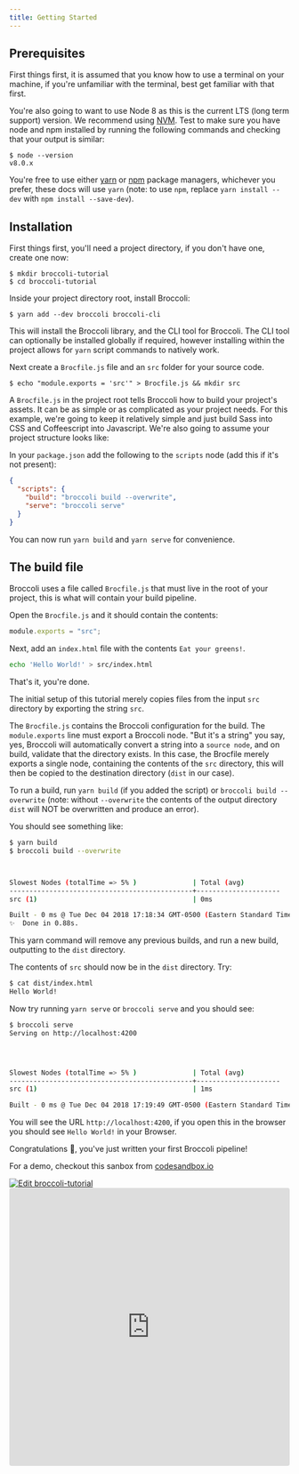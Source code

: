 ```yaml
---
title: Getting Started
---
```


## Prerequisites

First things first, it is assumed that you know how to use a terminal on your machine, if you're unfamiliar with the
terminal, best get familiar with that first.

You're also going to want to use Node 8 as this is the current LTS (long term support) version.
We recommend using [NVM](https://github.com/creationix/nvm).
Test to make sure you have node and npm installed by running the following commands and checking that your output is similar:

```shell
$ node --version
v8.0.x
```

You're free to use either [yarn](https://yarnpkg.com) or [npm](https://npmjs.com) package managers, whichever you prefer,
these docs will use `yarn` (note: to use `npm`, replace `yarn install --dev` with `npm install --save-dev`).

## Installation

First things first, you'll need a project directory, if you don't have one, create one now:

```shell
$ mkdir broccoli-tutorial
$ cd broccoli-tutorial
```

Inside your project directory root, install Broccoli:

```shell
$ yarn add --dev broccoli broccoli-cli
```

This will install the Broccoli library, and the CLI tool for Broccoli. The CLI tool can optionally be installed globally
if required, however installing within the project allows for `yarn` script commands to natively work.

Next create a `Brocfile.js` file and an `src` folder for your source code.

```shell
$ echo "module.exports = 'src'" > Brocfile.js && mkdir src
```

A `Brocfile.js` in the project root tells Broccoli how to build your project's assets. It can be as simple or as
complicated as your project needs. For this example, we're going to keep it relatively simple and just build Sass into
CSS and Coffeescript into Javascript. We're also going to assume your project structure looks like:

In your `package.json` add the following to the `scripts` node (add this if it's not present):

```json
{
  "scripts": {
    "build": "broccoli build --overwrite",
    "serve": "broccoli serve"
  }
}
```

You can now run `yarn build` and `yarn serve` for convenience.

## The build file

Broccoli uses a file called `Brocfile.js` that must live in the root of your project, this is what will contain your
build pipeline.

Open the `Brocfile.js` and it should contain the contents:

```js
module.exports = "src";
```

Next, add an `index.html` file with the contents `Eat your greens!`.

```sh
echo 'Hello World!' > src/index.html
```

That's it, you're done.

The initial setup of this tutorial merely copies files from the input `src` directory by exporting the string `src`.

The `Brocfile.js` contains the Broccoli configuration for the build. The `module.exports` line must export a Broccoli
node. "But it's a string" you say, yes, Broccoli will automatically convert a string into a `source node`, and on build,
validate that the directory exists. In this case, the Brocfile merely exports a single node, containing the contents of
the `src` directory, this will then be copied to the destination directory (`dist` in our case).

To run a build, run `yarn build` (if you added the script) or `broccoli build --overwrite` (note: without `--overwrite`
the contents of the output directory `dist` will NOT be overwritten and produce an error).

You should see something like:

```sh
$ yarn build
$ broccoli build --overwrite



Slowest Nodes (totalTime => 5% )              | Total (avg)
----------------------------------------------+---------------------
src (1)                                       | 0ms

Built - 0 ms @ Tue Dec 04 2018 17:18:34 GMT-0500 (Eastern Standard Time)
✨  Done in 0.88s.
```

This yarn command will remove any previous builds, and run a new build, outputting to the `dist` directory.

The contents of `src` should now be in the `dist` directory. Try:

```sh
$ cat dist/index.html
Hello World!
```

Now try running `yarn serve` or `broccoli serve` and you should see:

```sh
$ broccoli serve
Serving on http://localhost:4200




Slowest Nodes (totalTime => 5% )              | Total (avg)
----------------------------------------------+---------------------
src (1)                                       | 1ms

Built - 0 ms @ Tue Dec 04 2018 17:19:49 GMT-0500 (Eastern Standard Time)
```

You will see the URL `http://localhost:4200`, if you open this in the browser you should see `Hello World!` in your
Browser.

Congratulations 👏, you've just written your first Broccoli pipeline!

For a demo, checkout this sanbox from [codesandbox.io](https://codesandbox.io)

<div class="mobile-show">
<a href="https://codesandbox.io/s/github/broccolijs/broccoli-tutorial/tree/master/">
  <img alt="Edit broccoli-tutorial" src="https://codesandbox.io/static/img/play-codesandbox.svg">
</a>
</div>
<div class="mobile-hide">
  <iframe src="https://codesandbox.io/embed/github/broccolijs/broccoli-tutorial/tree/master/" style="width:100%; height:500px; border:0; border-radius: 4px; overflow:hidden;" sandbox="allow-modals allow-forms allow-popups allow-scripts allow-same-origin"></iframe>
</div>
